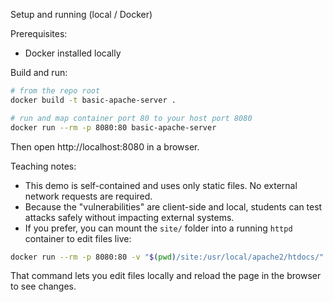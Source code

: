 Setup and running (local / Docker)

Prerequisites:
- Docker installed locally

Build and run:

```bash
# from the repo root
docker build -t basic-apache-server .

# run and map container port 80 to your host port 8080
docker run --rm -p 8080:80 basic-apache-server
```

Then open http://localhost:8080 in a browser.

Teaching notes:
- This demo is self-contained and uses only static files. No external network requests are required.
- Because the "vulnerabilities" are client-side and local, students can test attacks safely without impacting external systems.
- If you prefer, you can mount the `site/` folder into a running `httpd` container to edit files live:

```bash
docker run --rm -p 8080:80 -v "$(pwd)/site:/usr/local/apache2/htdocs/" httpd:2.4
```

That command lets you edit files locally and reload the page in the browser to see changes.
